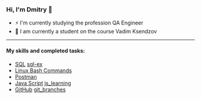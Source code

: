 ### Hi, I'm Dmitry 👋

<!--
**setter-getter/setter-getter** is a ✨ _special_ ✨ repository because its `README.md` (this file) appears on your GitHub profile.

Here are some ideas to get you started:

- 🔭 I’m currently working on ...
- 🌱 I am currently learning 
- 👯 I’m looking to collaborate on ...
- 🤔 I’m looking for help with ...
- 💬 Ask me about ...
- 📫 How to reach me: ...
- 😄 Pronouns: ...
- ⚡ Fun fact: ...
-->
- ⚡ I'm currently studying the profession QA Engineer
- 🌱 I am currently a student on the course Vadim Ksendzov
 ***
 #### My skills and completed tasks:
 
 * [SQL](https://github.com/setter-getter/SQL) [sql-ex](https://github.com/setter-getter/sql-ex)
 * [Linux Bash Commands](https://github.com/setter-getter/bash_commands)
 * [Postman](https://github.com/setter-getter/Postman)
 * [Java Script](https://github.com/setter-getter/HW_JS) [js_learning](https://github.com/setter-getter/js_learning)
 * [GitHub](https://github.com/setter-getter/JSON) [git_branches](https://github.com/setter-getter/git_branches)
